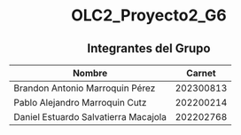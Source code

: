 # <div align="center">OLC2_Proyecto2_G6</div>

## <div align="center">Integrantes del Grupo</div>

<div align="center">

| Nombre                                | Carnet     |
|---------------------------------------|------------|
| Brandon Antonio Marroquin Pérez       | 202300813  |
| Pablo Alejandro Marroquin Cutz        | 202200214  |
| Daniel Estuardo Salvatierra Macajola  | 202202768  |

</div>

